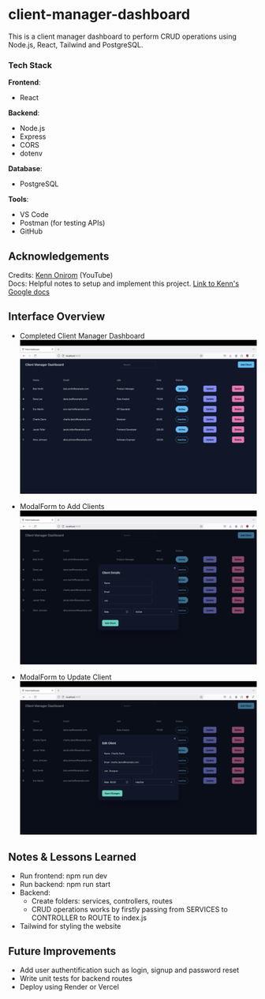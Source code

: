 # client-manager-dashboard
This is a client manager dashboard to perform CRUD operations using Node.js, React, Tailwind and PostgreSQL. 

### Tech Stack
**Frontend**:
- React

**Backend**:
- Node.js
- Express
- CORS
- dotenv

**Database**:
- PostgreSQL

**Tools**:
- VS Code
- Postman (for testing APIs)
- GitHub

## Acknowledgements
Credits: [Kenn Onirom](https://www.youtube.com/watch?v=gTD8b5Yxuuo) (YouTube)  
Docs: Helpful notes to setup and implement this project. [Link to Kenn's Google docs](https://docs.google.com/document/d/e/2PACX-1vTfYBAnT9sZ96xjGsozr2Fss03b9xoCUxMH0LE6F7zrmDRmMvhiuNkQtriM6xT_w1uYUfmp0AfbYy21/pub)  

## Interface Overview
- Completed Client Manager Dashboard
![client-manager-dashboard](./images/Dashboard.png)

- ModalForm to Add Clients
![add-client](./images/AddClient.png)

- ModalForm to Update Client
![update-client](./images/UpdateClient.png)

## Notes & Lessons Learned
- Run frontend: npm run dev
- Run backend: npm run start
- Backend:
  - Create folders: services, controllers, routes
  -  CRUD operations works by firstly passing from SERVICES to CONTROLLER to ROUTE to index.js
- Tailwind for styling the website

## Future Improvements
- Add user authentification such as login, signup and password reset
- Write unit tests for backend routes
- Deploy using Render or Vercel
